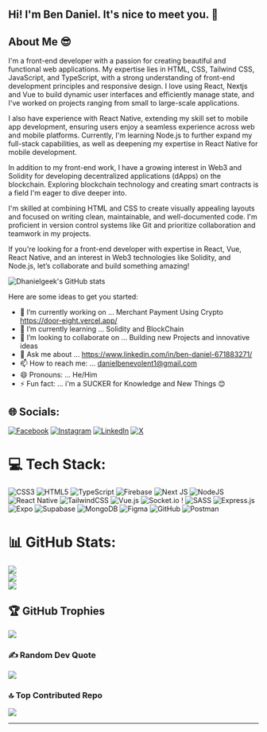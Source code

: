 ## Hi! I'm Ben Daniel. It's nice to meet you. 👋

## About Me 😎

I'm a front-end developer with a passion for creating beautiful and functional web applications. My expertise lies in HTML, CSS, Tailwind CSS, JavaScript, and TypeScript, with a strong understanding of front-end development principles and responsive design. I love using React, Nextjs and Vue to build dynamic user interfaces and efficiently manage state, and I've worked on projects ranging from small to large-scale applications.

I also have experience with React Native, extending my skill set to mobile app development, ensuring users enjoy a seamless experience across web and mobile platforms. Currently, I'm learning Node.js to further expand my full-stack capabilities, as well as deepening my expertise in React Native for mobile development.

In addition to my front-end work, I have a growing interest in Web3 and Solidity for developing decentralized applications (dApps) on the blockchain. Exploring blockchain technology and creating smart contracts is a field I'm eager to dive deeper into.

I'm skilled at combining HTML and CSS to create visually appealing layouts and focused on writing clean, maintainable, and well-documented code. I'm proficient in version control systems like Git and prioritize collaboration and teamwork in my projects.

If you're looking for a front-end developer with expertise in React, Vue, React Native, and an interest in Web3 technologies like Solidity, and Node.js, let’s collaborate and build something amazing!

![Dhanielgeek's GitHub stats](https://github-readme-stats.vercel.app/api?username=Dhanielgeek&show_icons=true&theme=dark)


Here are some ideas to get you started:

- 🔭 I’m currently working on ... Merchant Payment Using Crypto https://door-eight.vercel.app/
- 🌱 I’m currently learning ... Solidity and BlockChain
- 👯 I’m looking to collaborate on ... Building new Projects and innovative ideas
- 💬 Ask me about ... https://www.linkedin.com/in/ben-daniel-671883271/
- 📫 How to reach me: ... danielbenevolent1@gmail.com
- 😄 Pronouns: ... He/Him
- ⚡ Fun fact: ... i'm a SUCKER for Knowledge and New Things 😊

## 🌐 Socials:
[![Facebook](https://img.shields.io/badge/Facebook-%231877F2.svg?logo=Facebook&logoColor=white)](https://facebook.com/BenDaniel) [![Instagram](https://img.shields.io/badge/Instagram-%23E4405F.svg?logo=Instagram&logoColor=white)](https://instagram.com/dreal_dhaniel) [![LinkedIn](https://img.shields.io/badge/LinkedIn-%230077B5.svg?logo=linkedin&logoColor=white)](https://linkedin.com/in/ben-daniel-671883271) [![X](https://img.shields.io/badge/X-black.svg?logo=X&logoColor=white)](https://x.com/dhaniel_knightz) 

# 💻 Tech Stack:
![CSS3](https://img.shields.io/badge/css3-%231572B6.svg?style=for-the-badge&logo=css3&logoColor=white) ![HTML5](https://img.shields.io/badge/html5-%23E34F26.svg?style=for-the-badge&logo=html5&logoColor=white)  ![TypeScript](https://img.shields.io/badge/typescript-%23007ACC.svg?style=for-the-badge&logo=typescript&logoColor=white)  ![Firebase](https://img.shields.io/badge/firebase-%23039BE5.svg?style=for-the-badge&logo=firebase)   ![Next JS](https://img.shields.io/badge/Next-black?style=for-the-badge&logo=next.js&logoColor=white) ![NodeJS](https://img.shields.io/badge/node.js-6DA55F?style=for-the-badge&logo=node.js&logoColor=white)  ![React Native](https://img.shields.io/badge/react_native-%2320232a.svg?style=for-the-badge&logo=react&logoColor=%2361DAFB)   ![TailwindCSS](https://img.shields.io/badge/tailwindcss-%2338B2AC.svg?style=for-the-badge&logo=tailwind-css&logoColor=white) ![Vue.js](https://img.shields.io/badge/vue.js-%2335495e.svg?style=for-the-badge&logo=vuedotjs&logoColor=%234FC08D)  ![Socket.io](https://img.shields.io/badge/Socket.io-black?style=for-the-badge&logo=socket.io&badgeColor=010101)  !  ![SASS](https://img.shields.io/badge/SASS-hotpink.svg?style=for-the-badge&logo=SASS&logoColor=white)  ![Express.js](https://img.shields.io/badge/express.js-%23404d59.svg?style=for-the-badge&logo=express&logoColor=%2361DAFB) ![Expo](https://img.shields.io/badge/expo-1C1E24?style=for-the-badge&logo=expo&logoColor=#D04A37)  ![Supabase](https://img.shields.io/badge/Supabase-3ECF8E?style=for-the-badge&logo=supabase&logoColor=white) ![MongoDB](https://img.shields.io/badge/MongoDB-%234ea94b.svg?style=for-the-badge&logo=mongodb&logoColor=white) ![Figma](https://img.shields.io/badge/figma-%23F24E1E.svg?style=for-the-badge&logo=figma&logoColor=white)  ![GitHub](https://img.shields.io/badge/github-%23121011.svg?style=for-the-badge&logo=github&logoColor=white)  ![Postman](https://img.shields.io/badge/Postman-FF6C37?style=for-the-badge&logo=postman&logoColor=white)
# 📊 GitHub Stats:
![](https://github-readme-stats.vercel.app/api?username=Dhanielgeek&theme=dark&hide_border=false&include_all_commits=false&count_private=false)<br/>
![](https://github-readme-streak-stats.herokuapp.com/?user=Dhanielgeek&theme=dark&hide_border=false)<br/>
![](https://github-readme-stats.vercel.app/api/top-langs/?username=Dhanielgeek&theme=dark&hide_border=false&include_all_commits=false&count_private=false&layout=compact)

## 🏆 GitHub Trophies
![](https://github-profile-trophy.vercel.app/?username=Dhanielgeek&theme=radical&no-frame=false&no-bg=false&margin-w=4)

### ✍️ Random Dev Quote
![](https://quotes-github-readme.vercel.app/api?type=horizontal&theme=radical)

### 🔝 Top Contributed Repo
![](https://github-contributor-stats.vercel.app/api?username=Dhanielgeek&limit=5&theme=dark&combine_all_yearly_contributions=true)

---

<!-- Proudly created with GPRM ( https://gprm.itsvg.in ) -->


